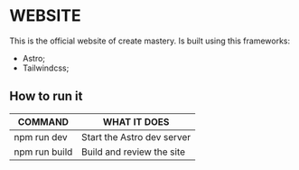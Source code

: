 # WEBSITE

This is the official website of create mastery.
Is built using this frameworks:

- Astro;
- Tailwindcss;

## How to run it

| COMMAND       | WHAT IT DOES               |
| ------------- | -------------------------- |
| npm run dev   | Start the Astro dev server |
| npm run build | Build and review the site  |